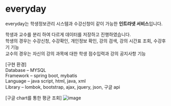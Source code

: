 # everyday
everyday는 학생정보관리 시스템과 수강신청이 같이 가능한 **인트라넷 서비스**입니다. <br/>


학생과 교수를 분리 하여 다르게 데이터를 저장하고 진행하였습니다. <br/>
학생의 경우는 수강신청, 수강확인, 개인정보 확인, 강의 검색, 강의 시간표 조회, 수강후기 기능 <br/>
교수의 경우는 자신의 강의 과목에 대한 학생 점수입력과 강의 공지사항 기능 <br/>

[구현 환경] <br/>
Database – MYSQL <br/>
Framework – spring boot, mybatis <br/>
Language – java script, html, java, xml <br/>
Library – lombok, bootstrap, ajax, jquery, json, 구글 api <br/>



[구글 chart를 통한 평균 조회]
![image](https://user-images.githubusercontent.com/61407645/148778983-e2804c8a-3552-4099-badb-b6da796d850f.png)
